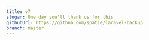 ```yaml
---
title: v7
slogan: One day you'll thank us for this
githubUrl: https://github.com/spatie/laravel-backup
branch: master
---
```

